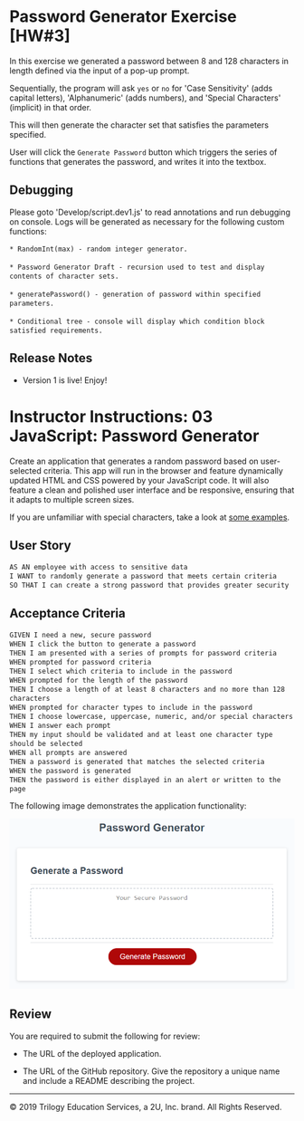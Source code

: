 # Password Generator Exercise [HW#3]
 
 In this exercise we generated a password between 8 and 128 characters in length defined via the input of a pop-up prompt.

 Sequentially, the program will ask `yes` or `no` for 'Case Sensitivity' (adds capital letters), 'Alphanumeric' (adds numbers), and 'Special Characters' (implicit) in that order.

 This will then generate the character set that satisfies the parameters specified.

 User will click the `Generate Password` button which triggers the series of functions that generates the password, and writes it into the textbox.

## Debugging
Please goto 'Develop/script.dev1.js' to read annotations and run debugging on console.  Logs will be generated as necessary for the following custom functions:
```
* RandomInt(max) - random integer generator.

* Password Generator Draft - recursion used to test and display contents of character sets.

* generatePassword() - generation of password within specified parameters.

* Conditional tree - console will display which condition block satisfied requirements.
```

## Release Notes

* Version 1 is live! Enjoy!


# Instructor Instructions: 03 JavaScript: Password Generator

Create an application that generates a random password based on user-selected criteria. This app will run in the browser and feature dynamically updated HTML and CSS powered by your JavaScript code. It will also feature a clean and polished user interface and be responsive, ensuring that it adapts to multiple screen sizes.

If you are unfamiliar with special characters, take a look at [some examples](https://www.owasp.org/index.php/Password_special_characters).

## User Story

```
AS AN employee with access to sensitive data
I WANT to randomly generate a password that meets certain criteria
SO THAT I can create a strong password that provides greater security
```

## Acceptance Criteria

```
GIVEN I need a new, secure password
WHEN I click the button to generate a password
THEN I am presented with a series of prompts for password criteria
WHEN prompted for password criteria
THEN I select which criteria to include in the password
WHEN prompted for the length of the password
THEN I choose a length of at least 8 characters and no more than 128 characters
WHEN prompted for character types to include in the password
THEN I choose lowercase, uppercase, numeric, and/or special characters
WHEN I answer each prompt
THEN my input should be validated and at least one character type should be selected
WHEN all prompts are answered
THEN a password is generated that matches the selected criteria
WHEN the password is generated
THEN the password is either displayed in an alert or written to the page
```

The following image demonstrates the application functionality:

![password generator demo](./Assets/03-javascript-homework-demo.png)

## Review

You are required to submit the following for review:

* The URL of the deployed application.

* The URL of the GitHub repository. Give the repository a unique name and include a README describing the project.

- - -
© 2019 Trilogy Education Services, a 2U, Inc. brand. All Rights Reserved.
